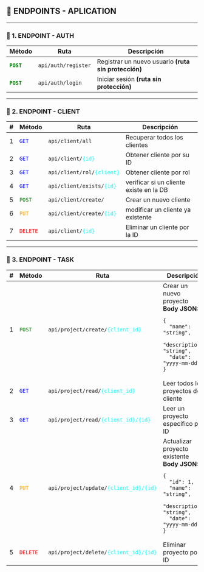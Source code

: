 ## 🚀 ENDPOINTS - APLICATION

---

### 🔐 1. ENDPOINT - AUTH

<table>
  <thead>
    <tr>
      <th>Método</th>
      <th>Ruta</th>
      <th>Descripción</th>
    </tr>
  </thead>
  <tbody>
    <tr>
      <td><code style="color: green; font-weight: bold;">POST</code></td>
      <td><code>api/auth/register</code></td>
      <td>Registrar un nuevo usuario <strong>(ruta sin protección)</strong></td>
    </tr>
    <tr>
      <td><code style="color: green; font-weight: bold;">POST</code></td>
      <td><code>api/auth/login</code></td>
      <td>Iniciar sesión <strong>(ruta sin protección)</strong></td>
    </tr>
  </tbody>
</table>

---

### 👤 2. ENDPOINT - CLIENT

<table>
  <thead>
    <tr>
      <th>#</th>
      <th>Método</th>
      <th>Ruta</th>
      <th>Descripción</th>
    </tr>
  </thead>
  <tbody>
    <tr>
      <td>1</td>
      <td><code style="color: blue;">GET</code></td>
      <td><code>api/client/all</code></td>
      <td>Recuperar todos los clientes</td>
    </tr>
    <tr>
      <td>2</td>
      <td><code style="color: blue;">GET</code></td>
      <td><code>api/client/<span style="color: cyan;">{id}</span></code></td>
      <td>Obtener cliente por su ID</td>
    </tr>
    <tr>
      <td>3</td>
      <td><code style="color: blue;">GET</code></td>
      <td><code>api/client/rol/<span style="color: cyan;">{client}</span></code></td>
      <td>Obtener cliente por rol</td>
    </tr>
    <tr>
      <td>4</td>
      <td><code style="color: blue;">GET</code></td>
      <td><code>api/client/exists/<span style="color: cyan;">{id}</span></code></td>
      <td>verificar si un cliente existe en la DB</td>
    </tr>
    <tr>
      <td>5</td>
      <td><code style="color: green;">POST</code></td>
      <td><code>api/client/create/</code></td>
      <td>Crear un nuevo cliente</td>
    </tr>
    <tr>
      <td>6</td>
      <td><code style="color: orange;">PUT</code></td>
      <td><code>api/client/create/<span style="color: cyan;">{id}</span></code></td>
      <td>modificar un cliente ya existente</td>
    </tr>
    <tr>
      <td>7</td>
      <td><code style="color: red;">DELETE</code></td>
      <td><code>api/client/<span style="color: cyan;">{id}</span></code></td>
      <td>Eliminar un cliente por la ID</td>
    </tr>
  </tbody>
</table>

---

### 📂 3. ENDPOINT - TASK

<table>
  <thead>
    <tr>
      <th>#</th>
      <th>Método</th>
      <th>Ruta</th>
      <th>Descripción</th>
    </tr>
  </thead>
  <tbody>
    <tr>
      <td>1</td>
      <td><code style="color: green;">POST</code></td>
      <td><code>api/project/create/<span style="color: cyan;">{client_id}</span></code></td>
      <td>Crear un nuevo proyecto<br>
        <strong>Body JSON:</strong>
        <pre><code>{
  "name": "string",
  "description": "string",
  "date": "yyyy-mm-dd"
}</code></pre>
      </td>
    </tr>
    <tr>
      <td>2</td>
      <td><code style="color: blue;">GET</code></td>
      <td><code>api/project/read/<span style="color: cyan;">{client_id}</span></code></td>
      <td>Leer todos los proyectos del cliente</td>
    </tr>
    <tr>
      <td>3</td>
      <td><code style="color: blue;">GET</code></td>
      <td><code>api/project/read/<span style="color: cyan;">{client_id}/{id}</span></code></td>
      <td>Leer un proyecto específico por ID</td>
    </tr>
    <tr>
      <td>4</td>
      <td><code style="color: orange;">PUT</code></td>
      <td><code>api/project/update/<span style="color: cyan;">{client_id}/{id}</span></code></td>
      <td>Actualizar proyecto existente<br>
        <strong>Body JSON:</strong>
        <pre><code>{
  "id": 1,
  "name": "string",
  "description": "string",
  "date": "yyyy-mm-dd"
}</code></pre>
      </td>
    </tr>
    <tr>
      <td>5</td>
      <td><code style="color: red;">DELETE</code></td>
      <td><code>api/project/delete/<span style="color: cyan;">{client_id}/{id}</span></code></td>
      <td>Eliminar proyecto por ID</td>
    </tr>
  </tbody>
</table>
